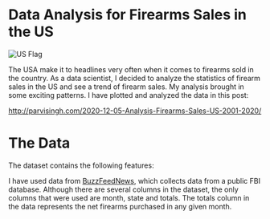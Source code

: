 # Data Analysis for Firearms Sales in the US

![US Flag](https://www.gannett-cdn.com/media/2019/06/30/USATODAY/usatsports/gettyimages-153718849.jpg)

The USA make it to headlines very often when it comes to firearms sold in the country. As a data scientist, I decided to analyze the statistics of firearm sales in the US and see a trend of firearm sales. My analysis brought in some exciting patterns. I have plotted and analyzed the data in this post:

http://parvisingh.com/2020-12-05-Analysis-Firearms-Sales-US-2001-2020/


# The Data

The dataset contains the following features:

I have used data from [BuzzFeedNews](https://raw.githubusercontent.com/BuzzFeedNews/nics-firearm-background-checks/master/data/nics-firearm-background-checks.csv), which collects data from a public FBI database. Although there are several columns in the dataset, the only columns that were used are month, state and totals. The totals column in the data represents the net firearms purchased in any given month.
